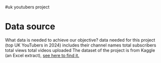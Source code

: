 #uk youtubers project
# Data source
What data is needed to achieve our objective?
data needed for this project (top UK YouTubers in 2024) includes their
channel names
total subscribers
total views
total videos uploaded
The dataset of the project is from Kaggle (an Excel extract), [see here to find it.](https://www.kaggle.com/datasets/bhavyadhingra00020/top-100-social-media-influencers-2024-countrywise?resource=download)

